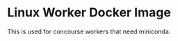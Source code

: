 Linux Worker Docker Image
=========================

This is used for concourse workers that need miniconda.
